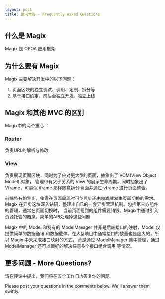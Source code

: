 ```yaml
---
layout: post
title: 常问常答 - Frequently Asked Questions
---
```


## 什么是 Magix

Magix 是 OPOA 应用框架

## 为什么要有 Magix

Magix 主要解决开发中的以下问题：

1. 页面区块的独立调试、调用、定制、拆分等
2. 基于接口约定，前后台独立开发，独立上线

## Magix 和其他 MVC 的区别

Magix中的两个重心 ：

### Router

负责URL的解析与修改

### View

负责展现页面区块，同时为了应对更大型的页面，抽象出了 VOM(View Object Model) 对象，
管理带有父子关系的 View 的展示生命周期。同时抽象出了 Vframe，可类似 iframe 那样随意拆分
页面并通过 vframe 进行页面整合。

前端特有的异步，使得在页面展现时可能异步还未完成就发生页面切换的需求。Magix
在异步这块深入钻研，整理出自已的一套异步管理机制。包括第三方组件的管理，通常在页面切换时，
当前页面用到的组件需要销毁。Magix中通过引入资源托管的概念，简单的API处理掉这些问题

Magix 中的 Model 和特有的 ModelManager 并非是后端接口的映射，Model 仅提供简单的数据通讯
和数据载体。在大型项目中通常接口的数量也是庞大的，所以 Magix 中未采取接口映射的方式，
而是通过 ModelManager 集中管理，通过 ModelManager 还可以很好的解决任意多个接口组合调用
等情况。

## 更多问题 - More Questions?

请在评论中提出，我们将在五个工作日内答复你的问题。

Please post your questions in the comments below. We'll answer them swiftly.